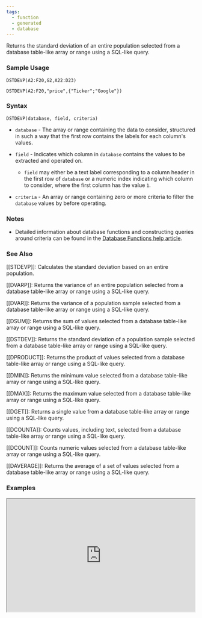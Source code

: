 ```yaml
---
tags:
  - function
  - generated
  - database
---
```


Returns the standard deviation of an entire population selected from a database table-like array or range using a SQL-like query.

### Sample Usage

`DSTDEVP(A2:F20,G2,A22:D23)`

`DSTDEVP(A2:F20,"price",{"Ticker";"Google"})`

### Syntax

`DSTDEVP(database, field, criteria)`

* `database` - The array or range containing the data to consider, structured in such a way that the first row contains the labels for each column's values.
* `field` - Indicates which column in `database` contains the values to be extracted and operated on.

  + `field` may either be a text label corresponding to a column header in the first row of `database` or a numeric index indicating which column to consider, where the first column has the value `1`.
* `criteria` - An array or range containing zero or more criteria to filter the `database` values by before operating.

### Notes

* Detailed information about database functions and constructing queries around criteria can be found in the [Database Functions help article](https://support.google.com/docs/answer/173497).

### See Also

[[STDEVP]]: Calculates the standard deviation based on an entire population.

[[DVARP]]: Returns the variance of an entire population selected from a database table-like array or range using a SQL-like query.

[[DVAR]]: Returns the variance of a population sample selected from a database table-like array or range using a SQL-like query.

[[DSUM]]: Returns the sum of values selected from a database table-like array or range using a SQL-like query.

[[DSTDEV]]: Returns the standard deviation of a population sample selected from a database table-like array or range using a SQL-like query.

[[DPRODUCT]]: Returns the product of values selected from a database table-like array or range using a SQL-like query.

[[DMIN]]: Returns the minimum value selected from a database table-like array or range using a SQL-like query.

[[DMAX]]: Returns the maximum value selected from a database table-like array or range using a SQL-like query.

[[DGET]]: Returns a single value from a database table-like array or range using a SQL-like query.

[[DCOUNTA]]: Counts values, including text, selected from a database table-like array or range using a SQL-like query.

[[DCOUNT]]: Counts numeric values selected from a database table-like array or range using a SQL-like query.

[[DAVERAGE]]: Returns the average of a set of values selected from a database table-like array or range using a SQL-like query.

### Examples

<iframe height="300" src="https://docs.google.com/spreadsheet/pub?key=0As3tAuweYU9QdHJUeDkxMGRxUlJ0Ty1vSG11SWxTMXc&amp;output=html" width="500"></iframe>
